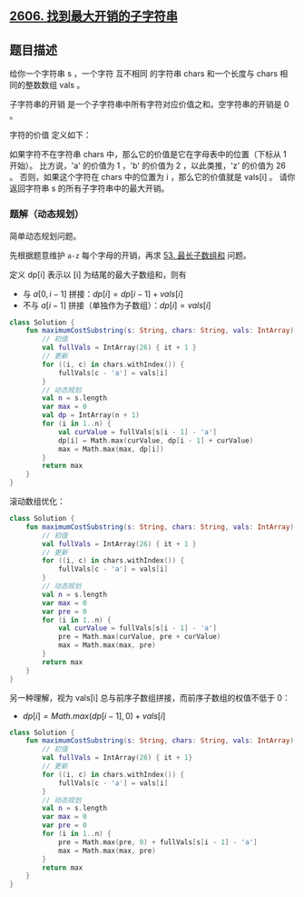 ## [2606. 找到最大开销的子字符串](https://leetcode.cn/problems/find-the-substring-with-maximum-cost/)

## 题目描述

给你一个字符串 s ，一个字符 互不相同 的字符串 chars 和一个长度与 chars 相同的整数数组 vals 。

子字符串的开销 是一个子字符串中所有字符对应价值之和。空字符串的开销是 0 。

字符的价值 定义如下：

如果字符不在字符串 chars 中，那么它的价值是它在字母表中的位置（下标从 1 开始）。
比方说，'a' 的价值为 1 ，'b' 的价值为 2 ，以此类推，'z' 的价值为 26 。
否则，如果这个字符在 chars 中的位置为 i ，那么它的价值就是 vals[i] 。
请你返回字符串 s 的所有子字符串中的最大开销。

### 题解（动态规划）

简单动态规划问题。

先根据题意维护 `a-z` 每个字母的开销，再求 [53. 最长子数组和](https://leetcode.cn/problems/maximum-subarray/) 问题。

定义 dp[i] 表示以 [i] 为结尾的最大子数组和，则有

- 与 $a[0, i - 1]$ 拼接：$dp[i] = dp[i - 1] + vals[i]$
- 不与 $a[i - 1]$ 拼接（单独作为子数组）：$dp[i] = vals[i]$

```kotlin
class Solution {
    fun maximumCostSubstring(s: String, chars: String, vals: IntArray): Int {
        // 初值
        val fullVals = IntArray(26) { it + 1 }
        // 更新
        for ((i, c) in chars.withIndex()) {
            fullVals[c - 'a'] = vals[i]
        }
        // 动态规划
        val n = s.length
        var max = 0
        val dp = IntArray(n + 1)
        for (i in 1..n) {
            val curValue = fullVals[s[i - 1] - 'a']
            dp[i] = Math.max(curValue, dp[i - 1] + curValue)
            max = Math.max(max, dp[i])
        }
        return max
    }
}
```

滚动数组优化：

```kotlin
class Solution {
    fun maximumCostSubstring(s: String, chars: String, vals: IntArray): Int {
        // 初值
        val fullVals = IntArray(26) { it + 1 }
        // 更新
        for ((i, c) in chars.withIndex()) {
            fullVals[c - 'a'] = vals[i]
        }
        // 动态规划
        val n = s.length
        var max = 0
        var pre = 0
        for (i in 1..n) {
            val curValue = fullVals[s[i - 1] - 'a']
            pre = Math.max(curValue, pre + curValue)
            max = Math.max(max, pre)
        }
        return max
    }
}
```

另一种理解，视为 vals[i] 总与前序子数组拼接，而前序子数组的权值不低于 0：

- $dp[i] = Math.max(dp[i - 1], 0) + vals[i]$

```kotlin
class Solution {
    fun maximumCostSubstring(s: String, chars: String, vals: IntArray): Int {
        // 初值
        val fullVals = IntArray(26) { it + 1}
        // 更新
        for ((i, c) in chars.withIndex()) {
            fullVals[c - 'a'] = vals[i]
        }
        // 动态规划
        val n = s.length
        var max = 0
        var pre = 0
        for (i in 1..n) {
            pre = Math.max(pre, 0) + fullVals[s[i - 1] - 'a']
            max = Math.max(max, pre)
        }
        return max
    }
}
```
